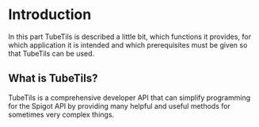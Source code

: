 # Introduction

In this part TubeTils is described a little bit, which functions it provides, for which application it is intended and which prerequisites must be given so that TubeTils can be used. 

## What is TubeTils?

TubeTils is a comprehensive developer API that can simplify programming for the Spigot API by providing many helpful and useful methods for sometimes very complex things.

